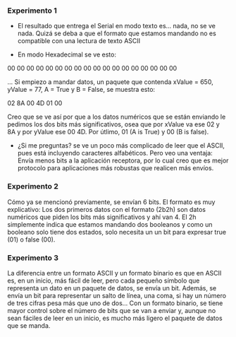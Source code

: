 ### Experimento 1

* El resultado que entrega el Serial en modo texto es... nada, no se ve nada. Quizá se deba a que el formato que estamos mandando no es compatible con una lectura de texto ASCII
  
* En modo Hexadecimal se ve esto:

00 00 00 00 00 00
00 00 00 00 00 00
00 00 00 00 00 00

...
Si empiezo a mandar datos, un paquete que contenda xValue = 650, yValue = 77, A = True y B = False, se muestra esto:

02 8A 00 4D 01 00

Creo que se ve así por que a los datos numéricos que se están enviando le pedimos los dos bits más significativos, osea que por xValue va ese 02 y 8A y por yValue ese 00 4D. Por útlimo, 01 (A is True) y 00 (B is false).

* ¿Si me preguntas? se ve un poco más complicado de leer que el ASCII, pues está incluyendo caracteres alfabéticos. Pero veo una ventaja: Envía menos bits a la aplicación receptora, por lo cual creo que es mejor protocolo para aplicaciones más robustas que realicen más envíos.

### Experimento 2

Cómo ya se mencionó previamente, se envían 6 bits. El formato es muy explicativo: Los dos primeros datos con el formato (2b2h) son datos numéricos que piden los bits más significativos y ahí van 4. El 2h simplemente indica que estamos mandando dos booleanos y como un booleano solo tiene dos estados, solo necesita un un bit para expresar true (01) o false (00).

### Experimento 3

La diferencia entre un formato ASCII y un formato binario es que en ASCII es, en un inicio, más fácil de leer, pero cada pequeño símbolo que representa un dato en un paquete de datos, se envía un bit. Además, se envía un bit para representar un salto de línea, una coma, si hay un número de tres cifras pesa más que uno de dos...
Con un formato binario, se tiene mayor control sobre el número de bits que se van a enviar y, aunque no sean fáciles de leer en un inicio, es mucho más ligero el paquete de datos que se manda. 
